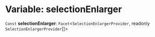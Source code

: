 # Variable: selectionEnlarger

`Const` **selectionEnlarger**: `Facet`<`SelectionEnlargerProvider`, readonly `SelectionEnlargerProvider`\[]>
